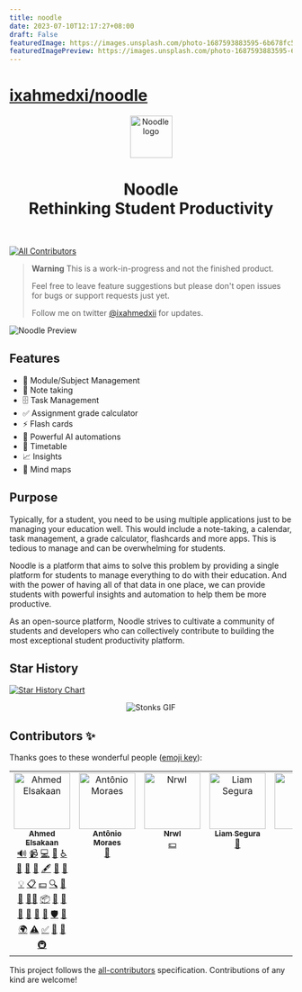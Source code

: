 ```yaml
---
title: noodle
date: 2023-07-10T12:17:27+08:00
draft: False
featuredImage: https://images.unsplash.com/photo-1687593883595-6b678fc5c413?ixid=M3w0NjAwMjJ8MHwxfHJhbmRvbXx8fHx8fHx8fDE2ODg5NjI2NDJ8&ixlib=rb-4.0.3
featuredImagePreview: https://images.unsplash.com/photo-1687593883595-6b678fc5c413?ixid=M3w0NjAwMjJ8MHwxfHJhbmRvbXx8fHx8fHx8fDE2ODg5NjI2NDJ8&ixlib=rb-4.0.3
---
```


# [ixahmedxi/noodle](https://github.com/ixahmedxi/noodle)

<div align="center">
  <img src="https://github.com/ixahmedxi/noodle/blob/main/apps/web/public/android-chrome-192x192.png?raw=true" alt="Noodle logo" width="75">  
  <h1>Noodle <br> Rethinking Student Productivity</h1>
  <br>
</div>

<!-- ALL-CONTRIBUTORS-BADGE:START - Do not remove or modify this section -->

[![All Contributors](https://img.shields.io/badge/all_contributors-6-orange.svg?style=flat-square)](#contributors-)

<!-- ALL-CONTRIBUTORS-BADGE:END -->

> **Warning**
> This is a work-in-progress and not the finished product.
>
> Feel free to leave feature suggestions but please don't open issues for bugs or support requests just yet.
>
> Follow me on twitter [@ixahmedxii](https://twitter.com/ixahmedxii) for updates.

![Noodle Preview](https://github.com/ixahmedxi/noodle/blob/main/apps/web/public/preview.png?raw=true)

## Features

- 📁 Module/Subject Management
- 📒 Note taking
- 🗄️ Task Management
- ✅ Assignment grade calculator
- ⚡️ Flash cards
- 🤖 Powerful AI automations
- 📆 Timetable
- 📈 Insights
- 🧠 Mind maps

## Purpose

Typically, for a student, you need to be using multiple applications just to be managing your education well. This would include a note-taking, a calendar, task management, a grade calculator, flashcards and more apps. This is tedious to manage and can be overwhelming for students.

Noodle is a platform that aims to solve this problem by providing a single platform for students to manage everything to do with their education. And with the power of having all of that data in one place, we can provide students with powerful insights and automation to help them be more productive.

As an open-source platform, Noodle strives to cultivate a community of students and developers who can collectively contribute to building the most exceptional student productivity platform.

## Star History

[![Star History Chart](https://api.star-history.com/svg?repos=ixahmedxi/noodle)](https://star-history.com/#ixahmedxi/noodle)

<div align="center">
  <img src="https://media3.giphy.com/media/v1.Y2lkPTc5MGI3NjExMnBkMmJ5d2FhbHBocm90ams1MzF5dTI5emVtNGhwMTFpdmp3YnZiYiZlcD12MV9pbnRlcm5hbF9naWZfYnlfaWQmY3Q9Zw/YnkMcHgNIMW4Yfmjxr/giphy.gif" alt="Stonks GIF">
</div>

## Contributors ✨

Thanks goes to these wonderful people ([emoji key](https://allcontributors.org/docs/en/emoji-key)):

<!-- ALL-CONTRIBUTORS-LIST:START - Do not remove or modify this section -->
<!-- prettier-ignore-start -->
<!-- markdownlint-disable -->
<table>
  <tbody>
    <tr>
      <td align="center" valign="top" width="14.28%"><a href="https://elsakaan.dev"><img src="https://avatars.githubusercontent.com/u/20271968?v=4?s=100" width="100px;" alt="Ahmed Elsakaan"/><br /><sub><b>Ahmed Elsakaan</b></sub></a><br /><a href="#audio-ixahmedxi" title="Audio">🔊</a> <a href="#video-ixahmedxi" title="Videos">📹</a> <a href="https://github.com/ixahmedxi/noodle/commits?author=ixahmedxi" title="Code">💻</a> <a href="https://github.com/ixahmedxi/noodle/commits?author=ixahmedxi" title="Documentation">📖</a> <a href="#a11y-ixahmedxi" title="Accessibility">️️️️♿️</a> <a href="https://github.com/ixahmedxi/noodle/issues?q=author%3Aixahmedxi" title="Bug reports">🐛</a> <a href="#blog-ixahmedxi" title="Blogposts">📝</a> <a href="#business-ixahmedxi" title="Business development">💼</a> <a href="#content-ixahmedxi" title="Content">🖋</a> <a href="#data-ixahmedxi" title="Data">🔣</a> <a href="#design-ixahmedxi" title="Design">🎨</a> <a href="#example-ixahmedxi" title="Examples">💡</a> <a href="#eventOrganizing-ixahmedxi" title="Event Organizing">📋</a> <a href="#financial-ixahmedxi" title="Financial">💵</a> <a href="#fundingFinding-ixahmedxi" title="Funding Finding">🔍</a> <a href="#ideas-ixahmedxi" title="Ideas, Planning, & Feedback">🤔</a> <a href="#maintenance-ixahmedxi" title="Maintenance">🚧</a> <a href="#mentoring-ixahmedxi" title="Mentoring">🧑‍🏫</a> <a href="#platform-ixahmedxi" title="Packaging/porting to new platform">📦</a> <a href="#plugin-ixahmedxi" title="Plugin/utility libraries">🔌</a> <a href="#projectManagement-ixahmedxi" title="Project Management">📆</a> <a href="#promotion-ixahmedxi" title="Promotion">📣</a> <a href="#question-ixahmedxi" title="Answering Questions">💬</a> <a href="#research-ixahmedxi" title="Research">🔬</a> <a href="https://github.com/ixahmedxi/noodle/pulls?q=is%3Apr+reviewed-by%3Aixahmedxi" title="Reviewed Pull Requests">👀</a> <a href="#security-ixahmedxi" title="Security">🛡️</a> <a href="#tool-ixahmedxi" title="Tools">🔧</a> <a href="#translation-ixahmedxi" title="Translation">🌍</a> <a href="https://github.com/ixahmedxi/noodle/commits?author=ixahmedxi" title="Tests">⚠️</a> <a href="#tutorial-ixahmedxi" title="Tutorials">✅</a> <a href="#talk-ixahmedxi" title="Talks">📢</a> <a href="#userTesting-ixahmedxi" title="User Testing">📓</a> <a href="#infra-ixahmedxi" title="Infrastructure (Hosting, Build-Tools, etc)">🚇</a></td>
      <td align="center" valign="top" width="14.28%"><a href="https://github.com/antoniobfm"><img src="https://avatars.githubusercontent.com/u/23482001?v=4?s=100" width="100px;" alt="Antônio Moraes"/><br /><sub><b>Antônio Moraes</b></sub></a><br /><a href="https://github.com/ixahmedxi/noodle/commits?author=antoniobfm" title="Documentation">📖</a></td>
      <td align="center" valign="top" width="14.28%"><a href="https://nrwl.io"><img src="https://avatars.githubusercontent.com/u/23692104?v=4?s=100" width="100px;" alt="Nrwl"/><br /><sub><b>Nrwl</b></sub></a><br /><a href="#financial-nrwl" title="Financial">💵</a></td>
      <td align="center" valign="top" width="14.28%"><a href="https://www.liamsegura.com"><img src="https://avatars.githubusercontent.com/u/102547056?v=4?s=100" width="100px;" alt="Liam Segura"/><br /><sub><b>Liam Segura</b></sub></a><br /><a href="https://github.com/ixahmedxi/noodle/commits?author=liamsegura" title="Documentation">📖</a></td>
      <td align="center" valign="top" width="14.28%"><a href="https://nanos.club"><img src="https://avatars.githubusercontent.com/u/22123308?v=4?s=100" width="100px;" alt="Nano"/><br /><sub><b>Nano</b></sub></a><br /><a href="https://github.com/ixahmedxi/noodle/commits?author=misternano" title="Code">💻</a></td>
      <td align="center" valign="top" width="14.28%"><a href="http://rysana.com"><img src="https://avatars.githubusercontent.com/u/51100181?v=4?s=100" width="100px;" alt="John—Rysana"/><br /><sub><b>John—Rysana</b></sub></a><br /><a href="https://github.com/ixahmedxi/noodle/commits?author=jrysana" title="Code">💻</a></td>
    </tr>
  </tbody>
</table>

<!-- markdownlint-restore -->
<!-- prettier-ignore-end -->

<!-- ALL-CONTRIBUTORS-LIST:END -->

This project follows the [all-contributors](https://github.com/all-contributors/all-contributors) specification. Contributions of any kind are welcome!
